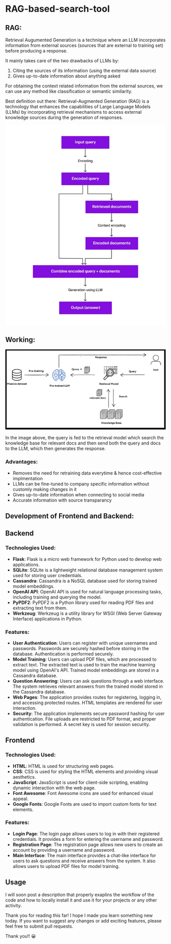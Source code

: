 # RAG-based-search-tool
## RAG:

Retrieval Augumented Generation is a technique where an LLM incorporates information from external sources (sources that are external to training set) before producing a response.

It mainly takes care of the two drawbacks of LLMs by:
1. Citing the sources of its information (using the external data source)
2. Gives up-to-date information about anything asked 


For obtaining the context related information from the external sources, we can use any method like classification or semantic similarity.

Best definition out there: Retrieval-Augmented Generation (RAG) is a technology that enhances the capabilities of Large Language Models (LLMs) by incorporating retrieval mechanisms to access external knowledge sources during the generation of responses.

![](https://github.com/Abhijithreddydasari/RAG-based-search-tool/blob/main/Project_docs/Working%20of%20RAG.png)


## Working:
![](https://github.com/Abhijithreddydasari/RAG-based-search-tool/blob/main/Project_docs/Workflow.png) <br>

In the image above, the query is fed to the retrieval model which search the knowledge base for relevant docs and then send both the query and docs to the LLM, which then generates the response.

### Advantages:

- Removes the need for retraining data everytime & hence cost-effective implmentation
- LLMs can be fine-tuned to company specific information without customly making changes in it
- Gives up-to-date information when connecting to social media
- Accurate information with source transparancy

## Development of Frontend and Backend:

## **Backend**

### **Technologies Used:**

- **Flask**: Flask is a micro web framework for Python used to develop web applications.
- **SQLite**: SQLite is a lightweight relational database management system used for storing user credentials.
- **Cassandra**: Cassandra is a NoSQL database used for storing trained model embeddings.
- **OpenAI API**: OpenAI API is used for natural language processing tasks, including training and querying the model.
- **PyPDF2**: PyPDF2 is a Python library used for reading PDF files and extracting text from them.
- **Werkzeug**: Werkzeug is a utility library for WSGI (Web Server Gateway Interface) applications in Python.

### **Features:**

- **User Authentication**: Users can register with unique usernames and passwords. Passwords are securely hashed before storing in the database. Authentication is performed securely.
- **Model Training**: Users can upload PDF files, which are processed to extract text. The extracted text is used to train the machine learning model using OpenAI's API. Trained model embeddings are stored in a Cassandra database.
- **Question Answering**: Users can ask questions through a web interface. The system retrieves relevant answers from the trained model stored in the Cassandra database.
- **Web Pages**: The application provides routes for registering, logging in, and accessing protected routes. HTML templates are rendered for user interaction.
- **Security**: The application implements secure password hashing for user authentication. File uploads are restricted to PDF format, and proper validation is performed. A secret key is used for session security.

## **Frontend**

### **Technologies Used:**

- **HTML**: HTML is used for structuring web pages.
- **CSS**: CSS is used for styling the HTML elements and providing visual aesthetics.
- **JavaScript**: JavaScript is used for client-side scripting, enabling dynamic interaction with the web page.
- **Font Awesome**: Font Awesome icons are used for enhanced visual appeal.
- **Google Fonts**: Google Fonts are used to import custom fonts for text elements.

### **Features:**

- **Login Page**: The login page allows users to log in with their registered credentials. It provides a form for entering the username and password.
- **Registration Page**: The registration page allows new users to create an account by providing a username and password.
- **Main Interface**: The main interface provides a chat-like interface for users to ask questions and receive answers from the system. It also allows users to upload PDF files for model training.

## **Usage**

I will soon post a description that properly exaplins the workflow of the code and how to locally install it and use it for your projects or any other activity.

Thank you for reading this far! I hope I made you learn something new today. If you want to suggest any changes or add exciting features, please feel free to submit pull requests.

Thank you!! 😀
